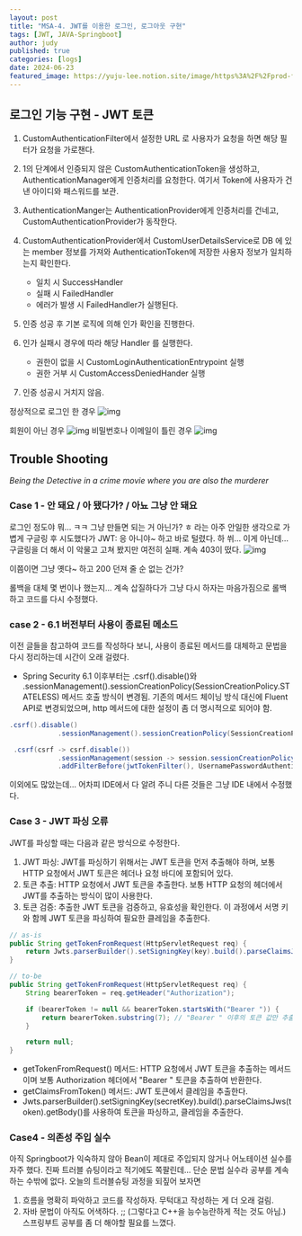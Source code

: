 ```yaml
---
layout: post
title: "MSA-4. JWT를 이용한 로그인, 로그아웃 구현"
tags: [JWT, JAVA-Springboot]
author: judy
published: true
categories: [logs]
date: 2024-06-23
featured_image: https://yuju-lee.notion.site/image/https%3A%2F%2Fprod-files-secure.s3.us-west-2.amazonaws.com%2F44912d2a-41d8-4efb-a178-49f42e164aad%2F5da62e2c-8771-4b03-afeb-343f61763a84%2FUntitled.png?table=block&id=954fcd71-ee1b-413b-bb72-5d4bc99e07ab&spaceId=44912d2a-41d8-4efb-a178-49f42e164aad&width=860&userId=&cache=v2
---
```

## 로그인 기능 구현 - JWT 토큰

1. CustomAuthenticationFilter에서 설정한 URL 로 사용자가 요청을 하면 해당 필터가 요청을 가로챈다.
2. 1의 단계에서 인증되지 않은 CustomAuthenticationToken을 생성하고, AuthenticationManager에게 인증처리를 요청한다. 여기서 Token에 사용자가 건낸 아이디와 패스워드를 보관.
3. AuthenticationManger는 AuthenticationProvider에게 인증처리를 건네고, CustomAuthenticationProvider가 동작한다.
4. CustomAuthenticationProvider에서 CustomUserDetailsService로 DB 에 있는 member 정보를 가져와 AuthenticationToken에 저장한 사용자 정보가 일치하는지 확인한다. 
    - 일치 시 SuccessHandler
    - 실패 시 FailedHandler
    - 에러가 발생 시 FailedHandler가 실행된다.
5. 인증 성공 후 기본 로직에 의해 인가 확인을 진행한다.
6. 인가 실패시 경우에 따라 해당 Handler 를 실행한다.
    - 권한이 없을 시 CustomLoginAuthenticationEntrypoint 실행
    - 권한 거부 시 CustomAccessDeniedHander 실행
    
7. 인증 성공시 거치지 않음.

정상적으로 로그인 한 경우
![img](https://yuju-lee.notion.site/image/https%3A%2F%2Fprod-files-secure.s3.us-west-2.amazonaws.com%2F44912d2a-41d8-4efb-a178-49f42e164aad%2Fb2324159-f796-49f2-adff-7adeb3358e6d%2FScreenshot_2024-06-20_at_8.14.52_PM.png?table=block&id=2cccd8ac-4f86-4e6c-9f54-c374ceceb02e&spaceId=44912d2a-41d8-4efb-a178-49f42e164aad&width=2000&userId=&cache=v2)

회원이 아닌 경우
![img](https://yuju-lee.notion.site/image/https%3A%2F%2Fprod-files-secure.s3.us-west-2.amazonaws.com%2F44912d2a-41d8-4efb-a178-49f42e164aad%2Fad099385-c5e1-4714-a83b-a59249c5d780%2FScreenshot_2024-06-21_at_2.08.25_AM.png?table=block&id=ee1ec21f-feac-4a2c-86f5-20b0f9860fc0&spaceId=44912d2a-41d8-4efb-a178-49f42e164aad&width=1890&userId=&cache=v2)
비밀번호나 이메일이 틀린 경우
![img](https://yuju-lee.notion.site/image/https%3A%2F%2Fprod-files-secure.s3.us-west-2.amazonaws.com%2F44912d2a-41d8-4efb-a178-49f42e164aad%2F5aaa14e2-af84-4afa-8b93-f08b07cb5c46%2FScreenshot_2024-06-21_at_2.09.09_AM.png?table=block&id=d17bec71-bee9-437c-9f6a-37014f0ff44a&spaceId=44912d2a-41d8-4efb-a178-49f42e164aad&width=2000&userId=&cache=v2)


## Trouble Shooting

*Being the Detective in a crime movie where you are also the murderer* 

### Case 1 - 안 돼요 / 아 됐다가? / 아뇨 그냥 안 돼요

로그인 정도야 뭐… ㅋㅋ 그냥 만들면 되는 거 아닌가? ㅎ 라는 아주 안일한 생각으로 가볍게 구글링 후 시도했다가 JWT: 응 아니야~ 하고 바로 털렸다. 하 쒸… 이게 아닌데… 구글링을 더 해서 이 악물고 고쳐 봤지만 여전히 실패. 계속 403이 떴다.
![img](https://yuju-lee.notion.site/image/https%3A%2F%2Fprod-files-secure.s3.us-west-2.amazonaws.com%2F44912d2a-41d8-4efb-a178-49f42e164aad%2Ff3fc40a4-baf2-438f-be0a-7c9dd87910e7%2FScreenshot_2024-06-20_at_10.38.56_AM.png?table=block&id=1df8e2b0-32ae-40e2-83c0-2b94ab795c47&spaceId=44912d2a-41d8-4efb-a178-49f42e164aad&width=2000&userId=&cache=v2)

이쯤이면 그냥 옛다~ 하고 200 던져 줄 순 없는 건가? 

롤백을 대체 몇 번이나 했는지… 계속 삽질하다가 그냥 다시 하자는 마음가짐으로 롤백하고 코드를 다시 수정했다. 

### case 2 - 6.1 버전부터 사용이 종료된 메소드

이전 글들을 참고하여 코드를 작성하다 보니, 사용이 종료된 메서드를 대체하고 문법을 다시 정리하는데 시간이 오래 걸렸다. 

- Spring Security 6.1 이후부터는 .csrf().disable()와 .sessionManagement().sessionCreationPolicy(SessionCreationPolicy.STATELESS) 메서드 호출 방식이 변경됨. 기존의 메서드 체이닝 방식 대신에 Fluent API로 변경되었으며, http 메서드에 대한 설정이 좀 더 명시적으로 되어야 함.

```java
.csrf().disable()
            .sessionManagement().sessionCreationPolicy(SessionCreationPolicy.STATELESS)
```

```java
 .csrf(csrf -> csrf.disable())
            .sessionManagement(session -> session.sessionCreationPolicy(SessionCreationPolicy.STATELESS))
            .addFilterBefore(jwtTokenFilter(), UsernamePasswordAuthenticationFilter.class)
```
이외에도 많았는데… 어차피 IDE에서 다 알려 주니 다른 것들은 그냥 IDE 내에서 수정했다.


### Case 3 - JWT 파싱 오류

JWT를 파싱할 때는 다음과 같은 방식으로 수정한다.
1. JWT 파싱: JWT를 파싱하기 위해서는 JWT 토큰을 먼저 추출해야 하며, 보통 HTTP 요청에서 JWT 토큰은 헤더나 요청 바디에 포함되어 있다.
2. 토큰 추출: HTTP 요청에서 JWT 토큰을 추출한다. 보통 HTTP 요청의 헤더에서 JWT를 추출하는 방식이 많이 사용한다.
3. 토큰 검증: 추출한 JWT 토큰을 검증하고, 유효성을 확인한다. 이 과정에서 서명 키와 함께 JWT 토큰을 파싱하여 필요한 클레임을 추출한다.

```java
// as-is
public String getTokenFromRequest(HttpServletRequest req) {
    return Jwts.parserBuilder().setSigningKey(key).build().parseClaimsJws(req).getBody();
}
```

```java
// to-be
public String getTokenFromRequest(HttpServletRequest req) {
    String bearerToken = req.getHeader("Authorization");

    if (bearerToken != null && bearerToken.startsWith("Bearer ")) {
        return bearerToken.substring(7); // "Bearer " 이후의 토큰 값만 추출
    }

    return null;
}
```
- getTokenFromRequest() 메서드: HTTP 요청에서 JWT 토큰을 추출하는 메서드이며 보통 Authorization 헤더에서 "Bearer " 토큰을 추출하여 반환한다.
- getClaimsFromToken() 메서드: JWT 토큰에서 클레임을 추출한다.
- Jwts.parserBuilder().setSigningKey(secretKey).build().parseClaimsJws(token).getBody()를 사용하여 토큰을 파싱하고, 클레임을 추출한다.

### Case4 - 의존성 주입 실수

아직 Springboot가 익숙하지 않아 Bean이 제대로 주입되지 않거나 어노테이션 실수를 자주 했다. 진짜 트러블 슈팅이라고 적기에도 쪽팔린데... 단순 문법 실수라 공부를 계속 하는 수밖에 없다. 오늘의 트러블슈팅 과정을 되짚어 보자면

1. 흐름을 명확히 파악하고 코드를 작성하자. 무턱대고 작성하는 게 더 오래 걸림.
2. 자바 문법이 아직도 어색하다. ;; (그렇다고 C++을 능수능란하게 적는 것도 아님.) 스프링부트 공부를 좀 더 해야할 필요를 느꼈다.